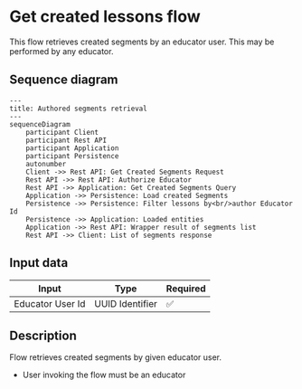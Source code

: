 # Get created lessons flow

This flow retrieves created segments by an educator user. This may be performed by any educator.

## Sequence diagram

```mermaid
---
title: Authored segments retrieval
---
sequenceDiagram
    participant Client
    participant Rest API
    participant Application
    participant Persistence
    autonumber
    Client ->> Rest API: Get Created Segments Request
    Rest API ->> Rest API: Authorize Educator
    Rest API ->> Application: Get Created Segments Query
    Application ->> Persistence: Load created Segments
    Persistence ->> Persistence: Filter lessons by<br/>author Educator Id
    Persistence ->> Application: Loaded entities
    Application ->> Rest API: Wrapper result of segments list
    Rest API ->> Client: List of segments response
```

## Input data

| Input            | Type            | Required |
|------------------|-----------------|----------|
| Educator User Id | UUID Identifier | ✅        |

## Description

Flow retrieves created segments by given educator user.

- User invoking the flow must be an educator